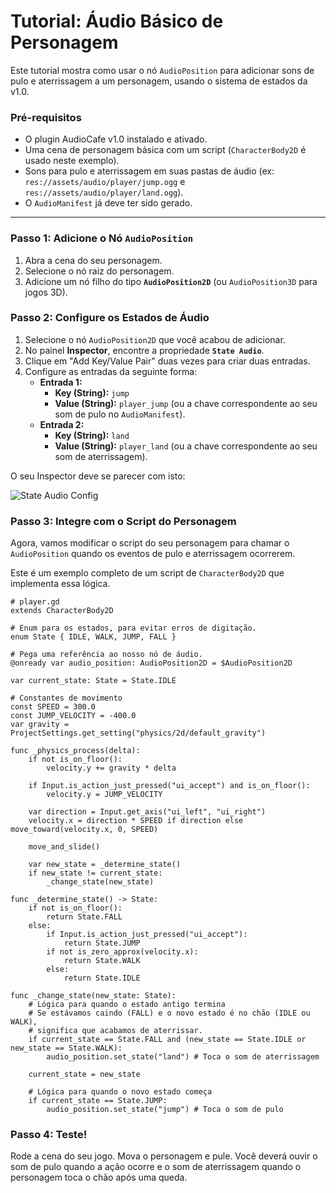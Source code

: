 # Tutorial: Áudio Básico de Personagem

Este tutorial mostra como usar o nó `AudioPosition` para adicionar sons de pulo e aterrissagem a um personagem, usando o sistema de estados da v1.0.

### Pré-requisitos

- O plugin AudioCafe v1.0 instalado e ativado.
- Uma cena de personagem básica com um script (`CharacterBody2D` é usado neste exemplo).
- Sons para pulo e aterrissagem em suas pastas de áudio (ex: `res://assets/audio/player/jump.ogg` e `res://assets/audio/player/land.ogg`).
- O `AudioManifest` já deve ter sido gerado.

---

### Passo 1: Adicione o Nó `AudioPosition`

1.  Abra a cena do seu personagem.
2.  Selecione o nó raiz do personagem.
3.  Adicione um nó filho do tipo **`AudioPosition2D`** (ou `AudioPosition3D` para jogos 3D).

### Passo 2: Configure os Estados de Áudio

1.  Selecione o nó `AudioPosition2D` que você acabou de adicionar.
2.  No painel **Inspector**, encontre a propriedade **`State Audio`**.
3.  Clique em "Add Key/Value Pair" duas vezes para criar duas entradas.
4.  Configure as entradas da seguinte forma:
    - **Entrada 1:**
        - **Key (String):** `jump`
        - **Value (String):** `player_jump` (ou a chave correspondente ao seu som de pulo no `AudioManifest`).
    - **Entrada 2:**
        - **Key (String):** `land`
        - **Value (String):** `player_land` (ou a chave correspondente ao seu som de aterrissagem).

O seu Inspector deve se parecer com isto:

![State Audio Config](https://i.imgur.com/your-image-url.png) <!-- Placeholder para imagem -->

### Passo 3: Integre com o Script do Personagem

Agora, vamos modificar o script do seu personagem para chamar o `AudioPosition` quando os eventos de pulo e aterrissagem ocorrerem.

Este é um exemplo completo de um script de `CharacterBody2D` que implementa essa lógica.

```gdscript
# player.gd
extends CharacterBody2D

# Enum para os estados, para evitar erros de digitação.
enum State { IDLE, WALK, JUMP, FALL }

# Pega uma referência ao nosso nó de áudio.
@onready var audio_position: AudioPosition2D = $AudioPosition2D

var current_state: State = State.IDLE

# Constantes de movimento
const SPEED = 300.0
const JUMP_VELOCITY = -400.0
var gravity = ProjectSettings.get_setting("physics/2d/default_gravity")

func _physics_process(delta):
    if not is_on_floor():
        velocity.y += gravity * delta

    if Input.is_action_just_pressed("ui_accept") and is_on_floor():
        velocity.y = JUMP_VELOCITY

    var direction = Input.get_axis("ui_left", "ui_right")
    velocity.x = direction * SPEED if direction else move_toward(velocity.x, 0, SPEED)

    move_and_slide()
    
    var new_state = _determine_state()
    if new_state != current_state:
        _change_state(new_state)

func _determine_state() -> State:
    if not is_on_floor():
        return State.FALL
    else:
        if Input.is_action_just_pressed("ui_accept"):
            return State.JUMP
        if not is_zero_approx(velocity.x):
            return State.WALK
        else:
            return State.IDLE

func _change_state(new_state: State):
    # Lógica para quando o estado antigo termina
    # Se estávamos caindo (FALL) e o novo estado é no chão (IDLE ou WALK), 
    # significa que acabamos de aterrissar.
    if current_state == State.FALL and (new_state == State.IDLE or new_state == State.WALK):
        audio_position.set_state("land") # Toca o som de aterrissagem

    current_state = new_state
    
    # Lógica para quando o novo estado começa
    if current_state == State.JUMP:
        audio_position.set_state("jump") # Toca o som de pulo
```

### Passo 4: Teste!

Rode a cena do seu jogo. Mova o personagem e pule. Você deverá ouvir o som de pulo quando a ação ocorre e o som de aterrissagem quando o personagem toca o chão após uma queda.
